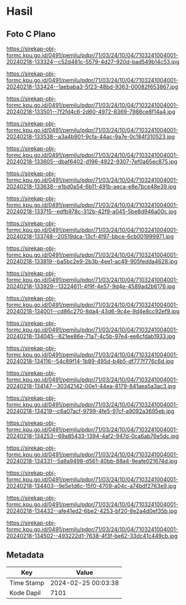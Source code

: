 # Hasil

## Foto C Plano

https://sirekap-obj-formc.kpu.go.id/0491/pemilu/pdpr/71/03/24/10/04/7103241004001-20240218-133324--c52d481c-5579-4d27-920d-bad549b14c53.jpg

https://sirekap-obj-formc.kpu.go.id/0491/pemilu/pdpr/71/03/24/10/04/7103241004001-20240218-133424--1aebaba3-5f23-48bd-9363-00082f653867.jpg

https://sirekap-obj-formc.kpu.go.id/0491/pemilu/pdpr/71/03/24/10/04/7103241004001-20240218-133501--7f2fd4c6-2d60-4972-8369-7988ce8f14a4.jpg

https://sirekap-obj-formc.kpu.go.id/0491/pemilu/pdpr/71/03/24/10/04/7103241004001-20240218-133538--a3a4b901-9cfa-44ac-9a7e-0c184f310523.jpg

https://sirekap-obj-formc.kpu.go.id/0491/pemilu/pdpr/71/03/24/10/04/7103241004001-20240218-133605--dbaf6402-d196-4922-9307-7ef0a65ec875.jpg

https://sirekap-obj-formc.kpu.go.id/0491/pemilu/pdpr/71/03/24/10/04/7103241004001-20240218-133638--e1bd0a54-6b11-491b-aeca-e8e7bce48e39.jpg

https://sirekap-obj-formc.kpu.go.id/0491/pemilu/pdpr/71/03/24/10/04/7103241004001-20240218-133715--edfb978c-312b-42f9-a045-5be8d946a00c.jpg

https://sirekap-obj-formc.kpu.go.id/0491/pemilu/pdpr/71/03/24/10/04/7103241004001-20240218-133748--20519dca-13cf-4f97-bbce-6cb001999971.jpg

https://sirekap-obj-formc.kpu.go.id/0491/pemilu/pdpr/71/03/24/10/04/7103241004001-20240218-133819--ba5bc2e9-2b3b-4ee1-ac49-905fedda4628.jpg

https://sirekap-obj-formc.kpu.go.id/0491/pemilu/pdpr/71/03/24/10/04/7103241004001-20240218-133929--13224611-4f9f-4e57-9d4e-4589ad2b6176.jpg

https://sirekap-obj-formc.kpu.go.id/0491/pemilu/pdpr/71/03/24/10/04/7103241004001-20240218-134001--cd86c270-8da4-43d6-9c4e-9d4e8cc92ef9.jpg

https://sirekap-obj-formc.kpu.go.id/0491/pemilu/pdpr/71/03/24/10/04/7103241004001-20240218-134045--821ee86e-71a7-4c5b-97e4-ee6cfdab1933.jpg

https://sirekap-obj-formc.kpu.go.id/0491/pemilu/pdpr/71/03/24/10/04/7103241004001-20240218-134116--54c89f14-1b89-495d-b4b5-df777f776c6d.jpg

https://sirekap-obj-formc.kpu.go.id/0491/pemilu/pdpr/71/03/24/10/04/7103241004001-20240218-134147--30342142-00e1-44ea-8179-841aea5a3ac3.jpg

https://sirekap-obj-formc.kpu.go.id/0491/pemilu/pdpr/71/03/24/10/04/7103241004001-20240218-134219--c6a07acf-9799-4fe5-97cf-a9092a3695eb.jpg

https://sirekap-obj-formc.kpu.go.id/0491/pemilu/pdpr/71/03/24/10/04/7103241004001-20240218-134253--69a85433-1394-4af2-947d-0ca6ab76e5dc.jpg

https://sirekap-obj-formc.kpu.go.id/0491/pemilu/pdpr/71/03/24/10/04/7103241004001-20240218-134331--5a9a9498-d561-40bb-88a4-9eafe021674d.jpg

https://sirekap-obj-formc.kpu.go.id/0491/pemilu/pdpr/71/03/24/10/04/7103241004001-20240218-134403--9e5e1d6c-15f0-4709-a04c-a74bdf2763e9.jpg

https://sirekap-obj-formc.kpu.go.id/0491/pemilu/pdpr/71/03/24/10/04/7103241004001-20240218-134432--afe41ed2-6be2-4253-bf20-8e2a4d0ef35b.jpg

https://sirekap-obj-formc.kpu.go.id/0491/pemilu/pdpr/71/03/24/10/04/7103241004001-20240218-134502--493222d1-7638-4f3f-be62-33dc41c449cb.jpg


## Metadata

| Key        | Value               |
| ---------- | ------------------- |
| Time Stamp | 2024-02-25 00:03:38 |
| Kode Dapil | 7101                |



